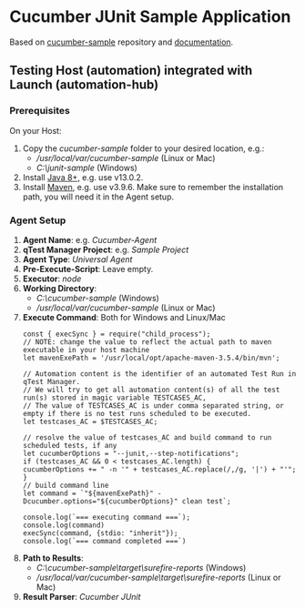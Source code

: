 # Cucumber JUnit Sample Application

Based on [cucumber-sample](https://github.com/QASymphony/cucumber-sample) repository and 
[documentation](https://documentation.tricentis.com/qtest/od/en/content/launch/automation_host/universal_agent/parsers/integrate_cucumber_with_universal_agent.htm).

## Testing Host (automation) integrated with Launch (automation-hub)

### Prerequisites
On your Host:
1. Copy the _cucumber-sample_ folder to your desired location, e.g.:
    - _/usr/local/var/cucumber-sample_ (Linux or Mac)
    - _C:\junit-sample_ (Windows)
2. Install [Java 8+](https://jdk.java.net/archive/), e.g. use v13.0.2.
3. Install [Maven](https://maven.apache.org/install.html), e.g. use v3.9.6. Make sure to remember the installation path,
   you will need it in the Agent setup.

### Agent Setup
1. **Agent Name**: e.g. _Cucumber-Agent_
2. **qTest Manager Project**: e.g. _Sample Project_
3. **Agent Type**: _Universal Agent_
4. **Pre-Execute-Script**: Leave empty.
5. **Executor**: _node_
6. **Working Directory**:
    - _C:\cucumber-sample_ (Windows)
    - _/usr/local/var/cucumber-sample_ (Linux or Mac)
7. **Execute Command**: Both for Windows and Linux/Mac
    ```node
    const { execSync } = require("child_process");
    // NOTE: change the value to reflect the actual path to maven executable in your host machine
    let mavenExePath = '/usr/local/opt/apache-maven-3.5.4/bin/mvn';
    
    // Automation content is the identifier of an automated Test Run in qTest Manager.
    // We will try to get all automation content(s) of all the test run(s) stored in magic variable TESTCASES_AC, 
    // The value of TESTCASES_AC is under comma separated string, or empty if there is no test runs scheduled to be executed.
    let testcases_AC = $TESTCASES_AC;
    
    // resolve the value of testcases_AC and build command to run scheduled tests, if any
    let cucumberOptions = "--junit,--step-notifications";
    if (testcases_AC && 0 < testcases_AC.length) {
    cucumberOptions += " -n '" + testcases_AC.replace(/,/g, '|') + "'";
    }
    // build command line
    let command = `"${mavenExePath}" -Dcucumber.options="${cucumberOptions}" clean test`;
    
    console.log(`=== executing command ===`);
    console.log(command)
    execSync(command, {stdio: "inherit"});
    console.log(`=== command completed ===`)
    ```
8. **Path to Results**:
    - _C:\cucumber-sample\target\surefire-reports_ (Windows)
    - _/usr/local/var/cucumber-sample\target\surefire-reports_ (Linux or Mac)
9. **Result Parser**: _Cucumber JUnit_